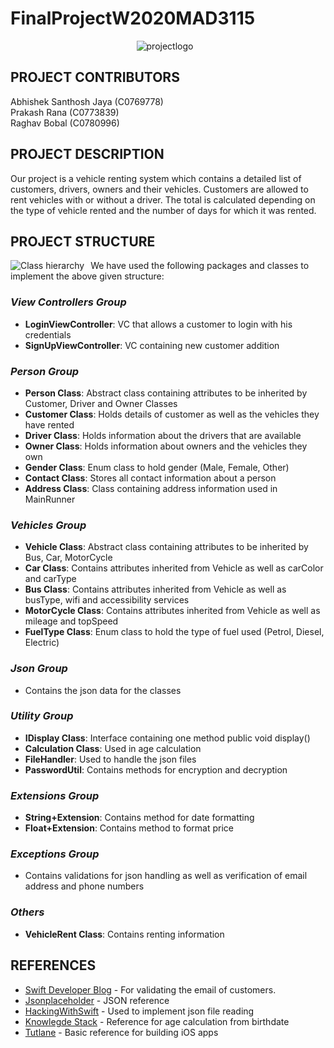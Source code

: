 # FinalProjectW2020MAD3115 

<p align="center" ><img src="https://i93.servimg.com/u/f93/18/45/29/87/logo10.png" alt="projectlogo" style="float: center; margin-right: 10px;"/></p>

## PROJECT CONTRIBUTORS

Abhishek Santhosh Jaya (C0769778)<br>
Prakash Rana (C0773839)<br>
Raghav Bobal (C0780996)<br>

## PROJECT DESCRIPTION
Our project is a vehicle renting system which contains a detailed list of customers, drivers, owners and their vehicles. Customers are allowed to rent vehicles with or without a driver. The total is calculated depending on the type of vehicle rented and the number of days for which it was rented.

## PROJECT STRUCTURE
<img src="https://i93.servimg.com/u/f93/18/45/29/87/struct10.jpg" alt="Class hierarchy" style="float: left; margin-right: 10px;"/>

We have used the following packages and classes to implement the above given structure:<br>

### *View Controllers Group* <br>
* **LoginViewController**: VC that allows a customer to login with his credentials
* **SignUpViewController**: VC containing new customer addition

### *Person Group*<br>
* **Person Class**: Abstract class containing attributes to be inherited by Customer, Driver and Owner Classes
* **Customer Class**: Holds details of customer as well as the vehicles they have rented
* **Driver Class**: Holds information about the drivers that are available
* **Owner Class**: Holds information about owners and the vehicles they own
* **Gender Class**: Enum class to hold gender (Male, Female, Other)
* **Contact Class**: Stores all contact information about a person
* **Address Class**: Class containing address information used in MainRunner

### *Vehicles Group*<br>
* **Vehicle Class**: Abstract class containing attributes to be inherited by Bus, Car, MotorCycle
* **Car Class**: Contains attributes inherited from Vehicle as well as carColor and carType
* **Bus Class**: Contains attributes inherited from Vehicle as well as busType, wifi and accessibility services
* **MotorCycle Class**: Contains attributes inherited from Vehicle as well as mileage and topSpeed
* **FuelType Class**: Enum class to hold the type of fuel used (Petrol, Diesel, Electric)

### *Json Group*<br>
* Contains the json data for the classes

### *Utility Group*<br>
* **IDisplay Class**: Interface containing one method public void display()
* **Calculation Class**: Used in age calculation
* **FileHandler**: Used to handle the json files
* **PasswordUtil**: Contains methods for encryption and decryption

### *Extensions Group*
* **String+Extension**: Contains method for date formatting
* **Float+Extension**: Contains method to format price

### *Exceptions Group*
* Contains validations for json handling as well as verification of email address and phone numbers

### *Others*
* **VehicleRent Class**: Contains renting information

## REFERENCES
* [Swift Developer Blog](http://swiftdeveloperblog.com/code-examples/validate-email-address-code-example-in-swift/) - For validating the email of customers.
* [Jsonplaceholder](https://jsonplaceholder.typicode.com/) - JSON reference
* [HackingWithSwift](https://www.hackingwithswift.com/example-code/system/how-to-parse-json-using-jsonserialization) - Used to implement json file reading
* [Knowlegde Stack](http://www.knowstack.com/swift-nsdateformatter/) - Reference for age calculation from birthdate
* [Tutlane](https://www.tutlane.com/tutorial/ios/ios-tutorial) - Basic reference for building iOS apps
